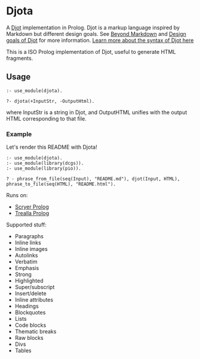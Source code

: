 # Djota

A [Djot](https://djot.net/) implementation in Prolog. Djot is a markup language inspired by Markdown but different design goals. See [Beyond Markdown](https://johnmacfarlane.net/beyond-markdown.html) and [Design goals of Djot](https://github.com/jgm/djot#rationale) for more information. [Learn more about the syntax of Djot here](https://htmlpreview.github.io/?https://github.com/jgm/djot/blob/master/doc/syntax.html) 

This is a ISO Prolog implementation of Djot, useful to generate HTML fragments.

## Usage

```
:- use_module(djota).

?- djota(+InputStr, -OutputHtml).
```

where InputStr is a string in Djot, and OutputHTML unifies with the output HTML corresponding to that file.

### Example

Let's render this README with Djota!

```
:- use_module(djota).
:- use_module(library(dcgs)).
:- use_module(library(pio)).

? - phrase_from_file(seq(Input), "README.md"), djot(Input, HTML), phrase_to_file(seq(HTML), "README.html").
```

Runs on:

* [Scryer Prolog](https://github.com/mthom/scryer-prolog)
* [Trealla Prolog](https://github.com/trealla-prolog/trealla)

Supported stuff:

* Paragraphs
* Inline links
* Inline images
* Autolinks
* Verbatim
* Emphasis
* Strong
* Highlighted
* Super/subscript
* Insert/delete
* Inline attributes
* Headings
* Blockquotes
* Lists
* Code blocks
* Thematic breaks
* Raw blocks
* Divs
* Tables
